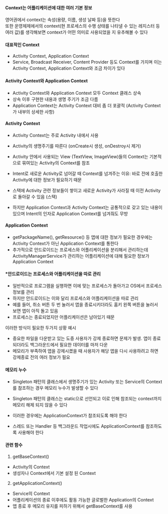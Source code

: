 #### Context는 어플리케이션에 대한 여러 기본 정보
영어권에서 context는 속성(용량, 이름, 생성 날짜 등)을 뜻한다  
또한 운영체제에서의 context(현 프로세스의 수행 상태를 나타낼 수 있는 레지스터 등 여러 값)를 생각해보면 context가 어떤 의미로 사용되었을 지 유추해볼 수 있다  

#### 대표적인 Context
- Activity Context, Application Context  
- Service, Broadcast Receiver, Content Provider 등도 Context를 가지며 이는 Activity Context,  Application Context와 조금 차이가 있다   

#### Activity Context와 Application Context
- Activity Context와 Application Context 모두 Context 클래스 상속  
- 상속 이후 구현한 내용과 생명 주기가 조금 다름  
- Application Context는 Activity Context 대비 좀 더 포괄적 (Activity Context가 내부의 상세한 사항)  

#### Activity Context
- Activity Context는 주로 Activity 내에서 사용  
- Activity의 생명주기를 따른다 (onCreate시 생성, onDestroy시 제거)  
- Activity 안에서 사용되는 View (TextView, ImageView)들의 Context는 기본적으로 묶여있는 Activity의 Context를 참조  

- Intent로 새로운 Activity로 넘어갈 때 Context를 넘겨주는 이유: 바로 전에 호출한 Activity에 대한 정보가 필요하기 때문  
- 스택에 Activity 관련 정보들이 쌓이고 새로운 Activity가 사라질 때 이전 Activity로 돌아갈 수 있음 (스택)  
- 하지만 Application Context과 Activity Context는 공통적으로 갖고 있는 내용이 있으며 Intent의 인자로 Application Context를 넘겨줘도 무방  

#### Application Context
- getPackageName(), getResource() 등 앱에 대한 정보가 필요한 경우에는 Activity Context가 아닌 Application Context를 통한다  
- 추가적으로 안드로이드는 프로세스와 어플리케이션을 분리해서 관리하는데 ActivityManagerService가 관리하는 어플리케이션에 대해 필요한 정보가 Application Context  

#### *안드로이드는 프로세스와 어플리케이션을 따로 관리
- 일반적으로 프로그램을 실행하면 이에 맞는 프로세스가 돌아가고 OS에서 프로세스 정보를 관리  
- 하지만 안드로이드는 이와 달리 프로세스와 어플리케이션을 따로 관리  
- 예를 들어, 취소 버튼 두 번 눌러서 앱을 종료시키더라도 홈키 왼쪽 버튼을 눌러서 보면 앱이 아직 돌고 있음  
- 프로세스는 종료되었지만 어플리케이션은 남아있기 때문  

이러한 방식이 필요한 두가지 상황 예시
- 중요한 파일을 다운받고 있는 도중 사용자가 강제 종료하면 문제가 발생. 앱이 종료되더라도 백그라운드에서 필요한 데이터를 마저 다운  
- 메모리가 부족하여 앱을 강제시켰을 때 사용자가 해당 앱을 다시 사용하려고 하면 강제종료 전의 여러 정보가 필요  

#### 메모리 누수
- Singleton 패턴의 클래스에서 생명주기가 있는 Activity 또는 Service의 Context를 참조하는 경우 메모리 누수가 발생할 수 있다  
- Singleton 패턴의 클래스는 static으로 선언되고 이로 인해 참조되는 context까지 메모리 해제 되지 않을 수 있다  
- 이러한 경우에는 ApplicationContext가 참조되도록 해야 한다  

- 스레드 또는 Handler 등 백그라운드 작업시에도 ApplicationContext를 참조하도록 사용해야 한다  

#### 관련 함수
1) getBaseContext()
- Activity의 Context  
- 생성자나 Context에서 기본 설정 된 Context  

2) getApplicationContext()
- Service의 Context  
- 어플리케이션의 종료 이후에도 활동 가능한 글로벌한 Application의 Context   
- 앱 종료 후 메모리 유지를 피하기 위해서 getBaseContext를 사용  
